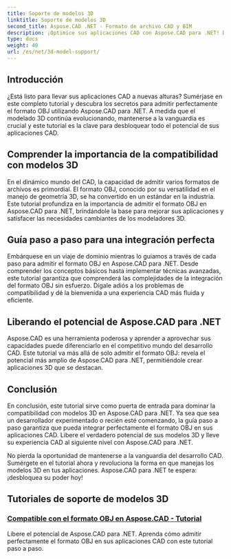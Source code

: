 ```yaml
---
title: Soporte de modelos 3D
linktitle: Soporte de modelos 3D
second_title: Aspose.CAD .NET - Formato de archivo CAD y BIM
description: ¡Optimice sus aplicaciones CAD con Aspose.CAD para .NET! Domina el arte de admitir perfectamente el formato OBJ y desbloquear todo el potencial de tus modelos 3D.
type: docs
weight: 40
url: /es/net/3d-model-support/
---
```


## Introducción

¿Está listo para llevar sus aplicaciones CAD a nuevas alturas? Sumérjase en este completo tutorial y descubra los secretos para admitir perfectamente el formato OBJ utilizando Aspose.CAD para .NET. A medida que el modelado 3D continúa evolucionando, mantenerse a la vanguardia es crucial y este tutorial es la clave para desbloquear todo el potencial de sus aplicaciones CAD.

## Comprender la importancia de la compatibilidad con modelos 3D

En el dinámico mundo del CAD, la capacidad de admitir varios formatos de archivos es primordial. El formato OBJ, conocido por su versatilidad en el manejo de geometría 3D, se ha convertido en un estándar en la industria. Este tutorial profundiza en la importancia de admitir el formato OBJ en Aspose.CAD para .NET, brindándole la base para mejorar sus aplicaciones y satisfacer las necesidades cambiantes de los modeladores 3D.

## Guía paso a paso para una integración perfecta

Embárquese en un viaje de dominio mientras lo guiamos a través de cada paso para admitir el formato OBJ en Aspose.CAD para .NET. Desde comprender los conceptos básicos hasta implementar técnicas avanzadas, este tutorial garantiza que comprenderá las complejidades de la integración del formato OBJ sin esfuerzo. Dígale adiós a los problemas de compatibilidad y dé la bienvenida a una experiencia CAD más fluida y eficiente.

## Liberando el potencial de Aspose.CAD para .NET

Aspose.CAD es una herramienta poderosa y aprender a aprovechar sus capacidades puede diferenciarlo en el competitivo mundo del desarrollo CAD. Este tutorial va más allá de solo admitir el formato OBJ: revela el potencial más amplio de Aspose.CAD para .NET, permitiéndole crear aplicaciones 3D que se destacan.

## Conclusión

En conclusión, este tutorial sirve como puerta de entrada para dominar la compatibilidad con modelos 3D en Aspose.CAD para .NET. Ya sea que sea un desarrollador experimentado o recién esté comenzando, la guía paso a paso garantiza que pueda integrar perfectamente el formato OBJ en sus aplicaciones CAD. Libere el verdadero potencial de sus modelos 3D y lleve su experiencia CAD al siguiente nivel con Aspose.CAD para .NET.

No pierda la oportunidad de mantenerse a la vanguardia del desarrollo CAD. Sumérgete en el tutorial ahora y revoluciona la forma en que manejas los modelos 3D en tus aplicaciones. Aspose.CAD para .NET te espera: ¡desbloquea su poder hoy!
## Tutoriales de soporte de modelos 3D
### [Compatible con el formato OBJ en Aspose.CAD - Tutorial](./supporting-obj-format-in-aspose-cad/)
Libere el potencial de Aspose.CAD para .NET. Aprenda cómo admitir perfectamente el formato OBJ en sus aplicaciones CAD con este tutorial paso a paso.